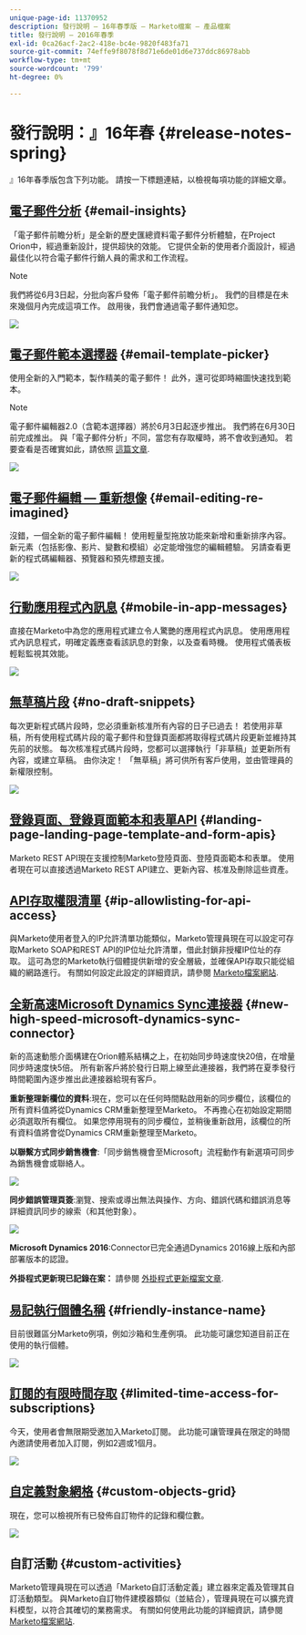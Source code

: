 ```yaml
---
unique-page-id: 11370952
description: 發行說明 — 16年春季版 — Marketo檔案 — 產品檔案
title: 發行說明 — 2016年春季
exl-id: 0ca26acf-2ac2-418e-bc4e-9820f483fa71
source-git-commit: 74effe9f8078f8d71e6de01d6e737ddc86978abb
workflow-type: tm+mt
source-wordcount: '799'
ht-degree: 0%

---
```


# 發行說明：』16年春 {#release-notes-spring}

』16年春季版包含下列功能。 請按一下標題連結，以檢視每項功能的詳細文章。

## [電子郵件分析](/help/marketo/product-docs/reporting/email-insights/email-insights-overview.md) {#email-insights}

「電子郵件前瞻分析」是全新的歷史匯總資料電子郵件分析體驗，在Project Orion中，經過重新設計，提供超快的效能。 它提供全新的使用者介面設計，經過最佳化以符合電子郵件行銷人員的需求和工作流程。

>[!NOTE]
>
>我們將從6月3日起，分批向客戶發佈「電子郵件前瞻分析」。 我們的目標是在未來幾個月內完成這項工作。 啟用後，我們會通過電子郵件通知您。

![](assets/two.png)

## [電子郵件範本選擇器](/help/marketo/product-docs/email-marketing/general/email-editor-2/email-template-picker-overview.md) {#email-template-picker}

使用全新的入門範本，製作精美的電子郵件！ 此外，還可從即時縮圖快速找到範本。

>[!NOTE]
>
>電子郵件編輯器2.0（含範本選擇器）將於6月3日起逐步推出。 我們將在6月30日前完成推出。 與「電子郵件分析」不同，當您有存取權時，將不會收到通知。 若要查看是否確實如此，請依照 [這篇文章](/help/marketo/product-docs/email-marketing/general/email-editor-2/transitioning-to-email-editor-2-0.md).

![](assets/5-29-home-starter-templates.png)

## [電子郵件編輯 — 重新想像](/help/marketo/product-docs/email-marketing/general/email-editor-2/email-editor-v2-0-overview.md) {#email-editing-re-imagined}

沒錯，一個全新的電子郵件編輯！ 使用輕量型拖放功能來新增和重新排序內容。 新元素（包括影像、影片、變數和模組）必定能增強您的編輯體驗。 另請查看更新的程式碼編輯器、預覽器和預先標題支援。

![](assets/17a-29-modules-next.png)

## [行動應用程式內訊息](/help/marketo/product-docs/mobile-marketing/in-app-messages/understanding-in-app-messages.md) {#mobile-in-app-messages}

直接在Marketo中為您的應用程式建立令人驚艷的應用程式內訊息。 使用應用程式內訊息程式，明確定義應查看該訊息的對象，以及查看時機。 使用程式儀表板輕鬆監視其效能。

![](assets/pasted-image-at-2016-05-24-09-45-am.png)

## [無草稿片段](/help/marketo/product-docs/administration/users-and-roles/managing-user-roles-and-permissions/enable-no-draft-for-snippets.md) {#no-draft-snippets}

每次更新程式碼片段時，您必須重新核准所有內容的日子已過去！ 若使用非草稿，所有使用程式碼片段的電子郵件和登錄頁面都將取得程式碼片段更新並維持其先前的狀態。 每次核准程式碼片段時，您都可以選擇執行「非草稿」並更新所有內容，或建立草稿。 由你決定！ 「無草稿」將可供所有客戶使用，並由管理員的新權限控制。

![](assets/image2016-5-16-15-3a41-3a17.png)

## [登錄頁面、登錄頁面範本和表單API](https://developers.marketo.com/blog/spring-2016-updates/) {#landing-page-landing-page-template-and-form-apis}

Marketo REST API現在支援控制Marketo登陸頁面、登陸頁面範本和表單。 使用者現在可以直接透過Marketo REST API建立、更新內容、核准及刪除這些資產。

## [API存取權限清單](/help/marketo/product-docs/administration/additional-integrations/create-an-allowlist-for-ip-based-api-access.md) {#ip-allowlisting-for-api-access}

與Marketo使用者登入的IP允許清單功能類似，Marketo管理員現在可以設定可存取Marketo SOAP和REST API的IP位址允許清單，借此封鎖非授權IP位址的存取。 這可為您的Marketo執行個體提供新增的安全層級，並確保API存取只能從組織的網路進行。 有關如何設定此設定的詳細資訊，請參閱 [Marketo檔案網站](/help/marketo/product-docs/administration/additional-integrations/create-an-allowlist-for-ip-based-api-access.md).

## [全新高速Microsoft Dynamics Sync連接器](/help/marketo/product-docs/crm-sync/microsoft-dynamics-sync/microsoft-dynamics-sync-details/sync-status.md) {#new-high-speed-microsoft-dynamics-sync-connector}

新的高速動態介面構建在Orion體系結構之上，在初始同步時速度快20倍，在增量同步時速度快5倍。 所有新客戶將於發行日期上線至此連接器，我們將在夏季發行時間範圍內逐步推出此連接器給現有客戶。

**重新整理新欄位的資料**:現在，您可以在任何時間點啟用新的同步欄位，該欄位的所有資料值將從Dynamics CRM重新整理至Marketo。 不再擔心在初始設定期間必須選取所有欄位。 如果您停用現有的同步欄位，並稍後重新啟用，該欄位的所有資料值將會從Dynamics CRM重新整理至Marketo。

**以聯繫方式同步銷售機會**:「同步銷售機會至Microsoft」流程動作有新選項可同步為銷售機會或聯絡人。

![](assets/image2016-5-19-8-3a59-3a9.png)

**同步錯誤管理頁簽**:瀏覽、搜索或導出無法與操作、方向、錯誤代碼和錯誤消息等詳細資訊同步的線索（和其他對象）。

![](assets/sync-errors.png)

**Microsoft Dynamics 2016**:Connector已完全通過Dynamics 2016線上版和內部部署版本的認證。

**外掛程式更新現已記錄在案：** 請參閱 [外掛程式更新檔案文章](/help/marketo/product-docs/crm-sync/microsoft-dynamics-sync/marketo-plugin-releases-for-microsoft-dynamics.md).

## [易記執行個體名稱](/help/marketo/product-docs/administration/settings/edit-subscription-settings.md) {#friendly-instance-name}

目前很難區分Marketo例項，例如沙箱和生產例項。 此功能可讓您知道目前正在使用的執行個體。

![](assets/image2016-5-16-15-3a57-3a14.png)

## [訂閱的有限時間存取](/help/marketo/product-docs/administration/users-and-roles/managing-marketo-users.md) {#limited-time-access-for-subscriptions}

今天，使用者會無限期受邀加入Marketo訂閱。 此功能可讓管理員在限定的時間內邀請使用者加入訂閱，例如2週或1個月。

![](assets/image2016-5-16-15-3a59-3a52.png)

## [自定義對象網格](/help/marketo/product-docs/administration/marketo-custom-objects/understanding-marketo-custom-objects.md) {#custom-objects-grid}

現在，您可以檢視所有已發佈自訂物件的記錄和欄位數。

![](assets/custom-objects-grid.png)

## 自訂活動 {#custom-activities}

Marketo管理員現在可以透過「Marketo自訂活動定義」建立器來定義及管理其自訂活動類型。 與Marketo自訂物件建模器類似（並結合），管理員現在可以擴充資料模型，以符合其確切的業務需求。 有關如何使用此功能的詳細資訊，請參閱 [Marketo檔案網站](/help/marketo/product-docs/administration/marketo-custom-activities/understanding-custom-activities.md).
